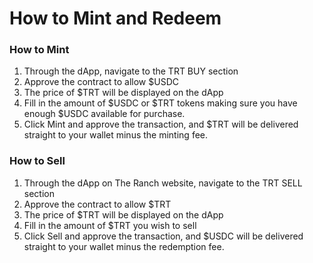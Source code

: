 # How to Mint and Redeem

### **How to Mint** <a href="#how-to-mint" id="how-to-mint"></a>

1. Through the dApp, navigate to the TRT BUY section
2. Approve the contract to allow $USDC
3. The price of $TRT will be displayed on the dApp
4. &#x20;Fill in the amount of $USDC or $TRT tokens making sure you have enough $USDC available for purchase.
5. Click Mint and approve the transaction, and $TRT will be delivered straight to your wallet minus the minting fee.

### **How to Sell** <a href="#how-to-redeem" id="how-to-redeem"></a>

1. Through the dApp on The Ranch website, navigate to the TRT SELL section
2. Approve the contract to allow $TRT
3. The price of $TRT will be displayed on the dApp
4. Fill in the amount of $TRT you wish to sell
5. Click Sell and approve the transaction, and $USDC will be delivered straight to your wallet minus the redemption fee.
